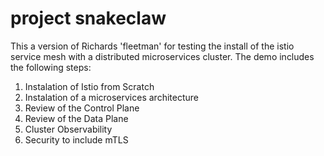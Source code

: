 # project snakeclaw
This a version of Richards 'fleetman' for testing the install of the istio service mesh with a distributed microservices cluster.  The demo includes the following steps:

1. Instalation of Istio from Scratch
2. Instalation of a microservices architecture
3. Review of the Control Plane
4. Review of the Data Plane
5. Cluster Observability 
5. Security to include mTLS
